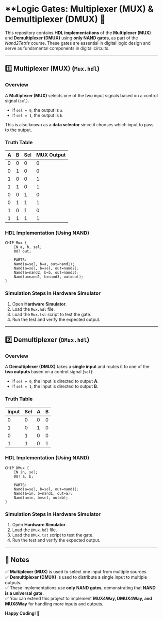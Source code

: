 # **Logic Gates: Multiplexer (MUX) & Demultiplexer (DMUX) 🚀  

This repository contains **HDL implementations** of the **Multiplexer (MUX)** and **Demultiplexer (DMUX)** using **only NAND gates**, as part of the *Nand2Tetris* course. These gates are essential in digital logic design and serve as fundamental components in digital circuits.  

---

## **1️⃣ Multiplexer (MUX) (`Mux.hdl`)**  
### **Overview**  
A **Multiplexer (MUX)** selects one of the two input signals based on a control signal (`sel`).  
- If `sel = 0`, the output is `a`.  
- If `sel = 1`, the output is `b`.  

This is also known as a **data selector** since it chooses which input to pass to the output.

### **Truth Table**  
| A | B | Sel | MUX Output |
|---|---|-----|-----------|
| 0 | 0 | 0   | 0         |
| 0 | 1 | 0   | 0         |
| 1 | 0 | 0   | 1         |
| 1 | 1 | 0   | 1         |
| 0 | 0 | 1   | 0         |
| 0 | 1 | 1   | 1         |
| 1 | 0 | 1   | 0         |
| 1 | 1 | 1   | 1         |

### **HDL Implementation (Using NAND)**
```hdl
CHIP Mux {
    IN a, b, sel;
    OUT out;

    PARTS:
    Nand(a=sel, b=a, out=nand1);
    Nand(a=sel, b=sel, out=nand2);
    Nand(a=nand2, b=b, out=nand3);
    Nand(a=nand1, b=nand3, out=out);
}
```
### **Simulation Steps in Hardware Simulator**  
1. Open **Hardware Simulator**.  
2. Load the `Mux.hdl` file.  
3. Load the `Mux.tst` script to test the gate.  
4. Run the test and verify the expected output.  

---

## **2️⃣ Demultiplexer (`DMux.hdl`)**  
### **Overview**  
A **Demultiplexer (DMUX)** takes a **single input** and routes it to one of the **two outputs** based on a control signal (`sel`):  

- If `sel = 0`, the input is directed to output **A**.  
- If `sel = 1`, the input is directed to output **B**.  

### **Truth Table**  

| Input | Sel | A | B |
|-------|-----|---|---|
| 0     | 0   | 0 | 0 |
| 1     | 0   | 1 | 0 |
| 0     | 1   | 0 | 0 |
| 1     | 1   | 0 | 1 |

### **HDL Implementation (Using NAND)**  
```hdl
CHIP DMux {
    IN in, sel;
    OUT a, b;

    PARTS:
    Nand(a=sel, b=sel, out=nand1);
    Nand(a=in, b=nand1, out=a);
    Nand(a=in, b=sel, out=b);
}
```
### **Simulation Steps in Hardware Simulator**  
1. Open **Hardware Simulator**.  
2. Load the `DMux.hdl` file.  
3. Load the `DMux.tst` script to test the gate.  
4. Run the test and verify the expected output.  

---

## **📜 Notes**  
✅ **Multiplexer (MUX)** is used to select one input from multiple sources.  
✅ **Demultiplexer (DMUX)** is used to distribute a single input to multiple outputs.  
✅ These implementations use **only NAND gates**, demonstrating that **NAND is a universal gate**.  
✅ You can extend this project to implement **MUX4Way, DMUX4Way, and MUX8Way** for handling more inputs and outputs.  

**Happy Coding! 🚀**  

